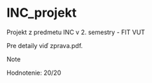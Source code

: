# INC_projekt
Projekt z predmetu INC v 2. semestry - FIT VUT

Pre detaily viď zprava.pdf.

> [!NOTE]
> Hodnotenie: 20/20
